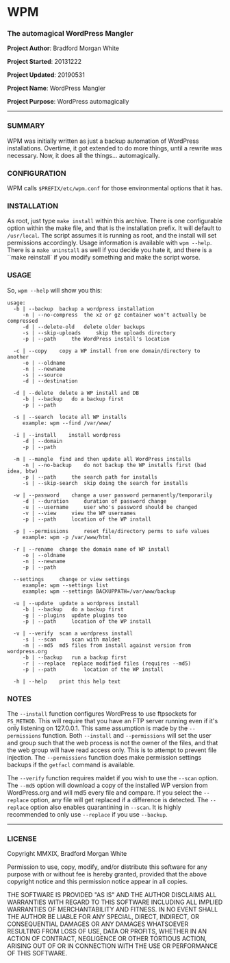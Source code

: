 # WPM

### The automagical WordPress Mangler

**Project Author**: Bradford Morgan White

**Project Started**: 20131222

**Project Updated**: 20190531

**Project Name**: WordPress Mangler

**Project Purpose**: WordPress automagically

---

### SUMMARY

WPM was initially written as just a backup automation of WordPress installations. Overtime, it got extended to do more things, until a rewrite was necessary. Now, it does all the things... automagically.

### CONFIGURATION

WPM calls `$PREFIX/etc/wpm.conf` for those environmental options that it has.

### INSTALLATION

As root, just type `make install` within this archive. There is one configurable option within the make file, and that is the installation prefix. It will default to `/usr/local`. The script assumes it is running as root, and the install will set permissions accordingly. Usage information is available with `wpm --help`. There is a `make uninstall` as well if you decide you hate it, and there is a ``make reinstall` if you modify something and make the script worse.

### USAGE

So, `wpm --help` will show you this:

```
usage:
  -b | --backup	 backup a wordpress installation 
	 -n | --no-compress	 the xz or gz container won't actually be compressed 
	 -d | --delete-old	 delete older backups 
	 -s | --skip-uploads	 skip the uploads directory 
	 -p | --path	 the WordPress install's location 

  -c | --copy	 copy a WP install from one domain/directory to another 
	 -o | --oldname 
	 -n | --newname 
	 -s | --source 
	 -d | --destination 

  -d | --delete	 delete a WP install and DB 
	 -b | --backup	 do a backup first 
	 -p | --path 

  -s | --search	 locate all WP installs 
	 example: wpm --find /var/www/ 

  -i | --install	install wordpress 
	 -d | --domain 
	 -p | --path 

  -m | --mangle	 find and then update all WordPress installs 
	 -n | --no-backup	 do not backup the WP installs first (bad idea, btw)
	 -p | --path	 the search path for installs 
	 -s | --skip-search	 skip doing the search for installs 

  -w | --password	 change a user password permanently/temporarily 
	 -d | --duration	 duration of password change 
	 -u | --username	 user who's password should be changed 
	 -v | --view	 view the WP usernames 
	 -p | --path	 location of the WP install 

  -p | --permissions	 reset file/directory perms to safe values 
	 example: wpm -p /var/www/html 

  -r | --rename	 change the domain name of WP install 
	 -o | --oldname 
	 -n | --newname 
	 -p | --path 

  --settings	 change or view settings 
	 example: wpm --settings list 
	 example: wpm --settings BACKUPPATH=/var/www/backup 

  -u | --update	 update a wordpress install 
	 -b | --backup	 do a backup first 
	 -g | --plugins	 update plugins too 
	 -p | --path	 location of the WP install 

  -v | --verify	 scan a wordpress install 
	 -s | --scan	 scan with maldet 
	 -m | --md5	 md5 files from install against version from wordpress.org 
	 -b | --backup	 run a backup first 
	 -r | --replace	 replace modified files (requires --md5) 
	 -p | --path		 location of the WP install

  -h | --help	 print this help text
```

### NOTES

The `--install` function configures WordPress to use ftpsockets for `FS_METHOD`. This will require that you have an FTP server running even if it's only listening on 127.0.0.1. This same assumption is made by the `--permissions` function. Both `--install` and `--permissions` will set the user and group such that the web process is not the owner of the files, and that the web group will have read access only. This is to attempt to prevent file injection. The `--permissions` function does make permission settings backups if the `getfacl` command is available.

The `--verify` function requires maldet if you wish to use the `--scan` option. The `--md5` option will download a copy of the installed WP version from WordPress.org and will md5 every file and compare. If you select the `--replace` option, any file will get replaced if a difference is detected. The `--replace` option also enables quarantining in `--scan`. It is highly recommended to only use `--replace` if you use `--backup`.

---

### LICENSE

Copyright MMXIX, Bradford Morgan White

Permission to use, copy, modify, and/or distribute this software for any purpose with or without fee is hereby granted, provided that the above copyright notice and this permission notice appear in all copies.

THE SOFTWARE IS PROVIDED "AS IS" AND THE AUTHOR DISCLAIMS ALL WARRANTIES WITH REGARD TO THIS SOFTWARE INCLUDING ALL IMPLIED WARRANTIES OF MERCHANTABILITY AND FITNESS. IN NO EVENT SHALL THE AUTHOR BE LIABLE FOR ANY SPECIAL, DIRECT, INDIRECT, OR CONSEQUENTIAL DAMAGES OR ANY DAMAGES WHATSOEVER RESULTING FROM LOSS OF USE, DATA OR PROFITS, WHETHER IN AN ACTION OF CONTRACT, NEGLIGENCE OR OTHER TORTIOUS ACTION, ARISING OUT OF OR IN CONNECTION WITH THE USE OR PERFORMANCE OF THIS SOFTWARE.